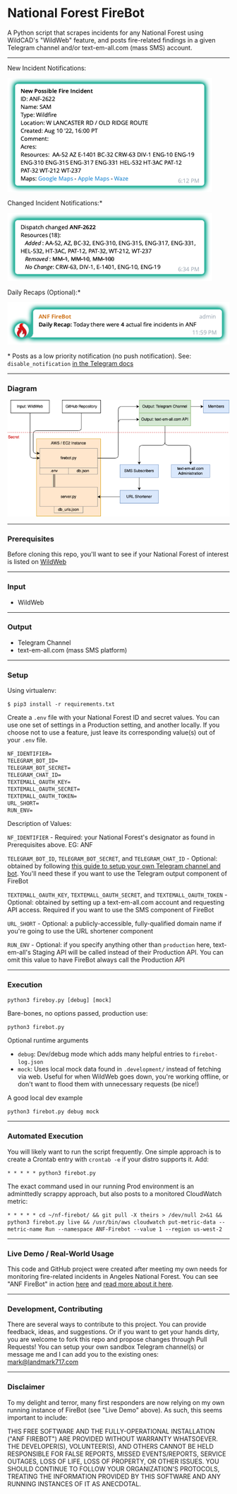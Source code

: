 # National Forest FireBot
A Python script that scrapes incidents for any National Forest using WildCAD's "WildWeb" feature, and posts fire-related findings in a given Telegram channel and/or text-em-all.com (mass SMS) account.

---

New Incident Notifications:

![Screenshot](https://github.com/acceptableEngineering/nf-firebot/blob/main/.github/README-images/Telegram-Notif.png?raw=true)

Changed Incident Notifications:*

![Screenshot](https://github.com/acceptableEngineering/nf-firebot/blob/main/.github/README-images/Telegram-Change-Notif.png?raw=true)

Daily Recaps (Optional):*

![Screenshot](https://github.com/acceptableEngineering/nf-firebot/blob/main/.github/README-images/Telegram-Daily-Recap.png?raw=true)

\* Posts as a low priority notification (no push notification). See: `disable_notification` [in the Telegram docs](https://core.telegram.org/bots/api#sendmessage)

---

### Diagram
![Diagram](https://github.com/acceptableEngineering/nf-firebot/blob/main/.github/README-images/Diagram.png?raw=true)

---

### Prerequisites
Before cloning this repo, you'll want to see if your National Forest of interest is listed on [WildWeb](http://www.wildcad.net/WildCADWeb.asp)

---

### Input
- WildWeb

---

### Output
- Telegram Channel
- text-em-all.com (mass SMS platform)

---

### Setup
Using virtualenv:
```
$ pip3 install -r requirements.txt
```
Create a `.env` file with your National Forest ID and secret values. You can use one set of settings in a Production setting, and another locally. If you choose not to use a feature, just leave its corresponding value(s) out of your `.env` file.
```
NF_IDENTIFIER=
TELEGRAM_BOT_ID=
TELEGRAM_BOT_SECRET=
TELEGRAM_CHAT_ID=
TEXTEMALL_OAUTH_KEY=
TEXTEMALL_OAUTH_SECRET=
TEXTEMALL_OAUTH_TOKEN=
URL_SHORT=
RUN_ENV=
```

Description of Values:

`NF_IDENTIFIER` - Required: your National Forest's designator as found in Prerequisites above. EG: ANF

`TELEGRAM_BOT_ID`, `TELEGRAM_BOT_SECRET`, and `TELEGRAM_CHAT_ID` - Optional: obtained by following [this guide to setup your own Telegram channel and bot](https://core.telegram.org/bots/#3-how-do-i-create-a-bot). You'll need these if you want to use the Telegram output component of FireBot

`TEXTEMALL_OAUTH_KEY`, `TEXTEMALL_OAUTH_SECRET`, and `TEXTEMALL_OAUTH_TOKEN` - Optional: obtained by setting up a text-em-all.com account and requesting API access. Required if you want to use the SMS component of FireBot

`URL_SHORT` - Optional: a publicly-accessible, fully-qualified domain name if you're going to use the URL shortener component

`RUN_ENV` - Optional: if you specify anything other than `production` here, text-em-all's Staging API will be called instead of their Production API. You can omit this value to have FireBot always call the Production API

---

### Execution
```
python3 fireboy.py [debug] [mock]
```

Bare-bones, no options passed, production use:
```
python3 firebot.py
```

Optional runtime arguments

- `debug`: Dev/debug mode which adds many helpful entries to `firebot-log.json`
- `mock`: Uses local mock data found in `.development/` instead of fetching via web. Useful for when WildWeb goes down, you're working offline, or don't want to flood them with unnecessary requests (be nice!)

A good local dev example
```
python3 firebot.py debug mock
```

---

### Automated Execution
You will likely want to run the script frequently. One simple approach is to create a Crontab entry with `crontab -e` if your distro supports it. Add:
```
* * * * * python3 firebot.py
```
The exact command used in our running Prod environment is an adminttedly scrappy approach, but also posts to a monitored CloudWatch metric:
```
* * * * * cd ~/nf-firebot/ && git pull -X theirs > /dev/null 2>&1 && python3 firebot.py live && /usr/bin/aws cloudwatch put-metric-data --metric-name Run --namespace ANF-Firebot --value 1 --region us-west-2
```

---

### Live Demo / Real-World Usage
This code and GitHub project were created after meeting my own needs for monitoring fire-related incidents in Angeles National Forest. You can see "ANF FireBot" in action [here](https://t.me/firebotanf) and [read more about it here](https://landmark717.com/blog/telegram-firebot.html).

---

### Development, Contributing
There are several ways to contribute to this project. You can provide feedback, ideas, and suggestions. Or if you want to get your hands dirty, you are welcome to fork this repo and propose changes through Pull Requests! You can setup your own sandbox Telegram channel(s) or message me and I can add you to the existing ones: mark@landmark717.com

---

### Disclaimer
To my delight and terror, many first responders are now relying on my own running instance of FireBot (see "Live Demo" above). As such, this seems important to include:

THIS FREE SOFTWARE AND THE FULLY-OPERATIONAL INSTALLATION ("ANF FIREBOT") ARE PROVIDED WITHOUT WARRANTY WHATSOEVER. THE DEVELOPER(S), VOLUNTEER(S), AND OTHERS CANNOT BE HELD RESPONSIBLE FOR FALSE REPORTS, MISSED EVENTS/REPORTS, SERVICE OUTAGES, LOSS OF LIFE, LOSS OF PROPERTY, OR OTHER ISSUES. YOU SHOULD CONTINUE TO FOLLOW YOUR ORGANIZATION'S PROTOCOLS, TREATING THE INFORMATION PROVIDED BY THIS SOFTWARE AND ANY RUNNING INSTANCES OF IT AS ANECDOTAL.
